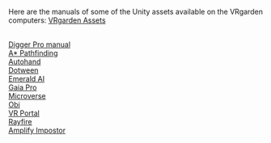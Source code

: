 Here are the manuals of some of the Unity assets available on the VRgarden computers: [VRgarden Assets](https://docs.google.com/spreadsheets/d/1x2y1gdYyp0o8gbY3wD-uo0aP3StBli9tVHWoTX45USY/edit?gid=0#gid=0)<br><br>

[Digger Pro manual](https://ofux.github.io/Digger-Documentation/)<br>
[A* Pathfinding](https://arongranberg.com/astar/docs/)<br>
[Autohand](https://earnest-robot.gitbook.io/auto-hand-docs)<br>
[Dotween](https://dotween.demigiant.com/pro.php#dotweenAnimation)<br>
[Emerald AI](https://black-horizon-studios.gitbook.io/emerald-ai-wiki/getting-started/getting-started)<br>
[Gaia Pro](https://canopy.procedural-worlds.com/library/tools/gaia-pro-2021/)<br>
[Microverse](https://canopy.procedural-worlds.com/library/tools/gaia-pro-2021/)<br>
[Obi](https://obi.virtualmethodstudio.com/manual/7.0/whatsnew.html)<br>
[VR Portal](https://docs.google.com/document/d/1H0ZYh-Rs5vwENm5eayC8ovxJjB5G0xh8EKm3325AQhM/edit?tab=t.0#heading=h.6jynaot9cbnq)<br>
[Rayfire](https://rayfirestudios.com/category/online-help-unity/)<br>
[Amplify Impostor](https://wiki.amplify.pt/index.php?title=Unity_Products:Amplify_Impostors/Manual)
